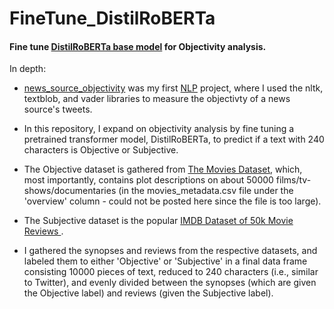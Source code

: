 # FineTune_DistilRoBERTa

#### Fine tune [DistilRoBERTa base model](https://huggingface.co/distilroberta-base) for Objectivity analysis.


In depth:
- [news_source_objectivity](https://github.com/HzaRashid/news_source_objectivity) was my first [NLP](https://towardsdatascience.com/your-guide-to-natural-language-processing-nlp-48ea2511f6e1) project, where I used the nltk, textblob, and vader libraries to measure the objectivty of a news source's tweets. 

- In this repository, I expand on objectivity analysis by fine tuning a pretrained transformer model, DistilRoBERTa, to predict if a text with 240 characters is Objective or Subjective. 

- The Objective dataset is gathered from [The Movies Dataset](https://www.kaggle.com/rounakbanik/the-movies-dataset?select=movies_metadata.csv), which, most importantly, contains plot descriptions on about 50000 films/tv-shows/documentaries (in the movies_metadata.csv file under the 'overview' column - could not be posted here since the file is too large).
-  The Subjective dataset is the popular [IMDB Dataset of 50k Movie Reviews ](https://www.kaggle.com/lakshmi25npathi/imdb-dataset-of-50k-movie-reviews).

- I gathered the synopses and reviews from the respective datasets, and labeled them to either 'Objective' or 'Subjective' in a final data frame consisting 10000 pieces of text, reduced to 240 characters (i.e., similar to Twitter), and evenly divided between the synopses (which are given the Objective label) and reviews (given the Subjective label).
